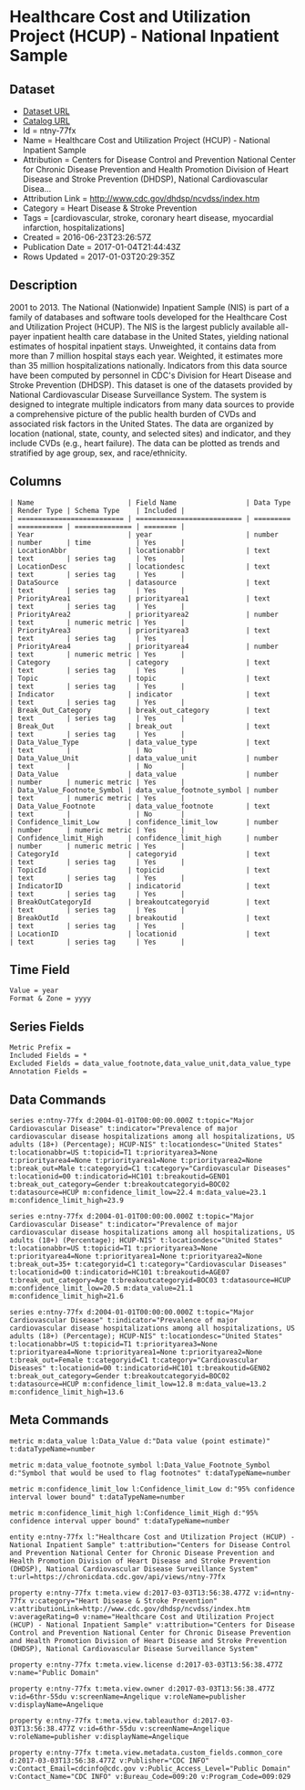 # Healthcare Cost and Utilization Project (HCUP) - National Inpatient Sample

## Dataset

* [Dataset URL](https://chronicdata.cdc.gov/api/views/ntny-77fx/rows.json?accessType=DOWNLOAD)
* [Catalog URL](https://catalog.data.gov/dataset/healthcare-cost-and-utilization-project-hcup-national-inpatient-sample)
* Id = ntny-77fx
* Name = Healthcare Cost and Utilization Project (HCUP) - National Inpatient Sample
* Attribution = Centers for Disease Control and Prevention National Center for Chronic Disease Prevention and Health Promotion Division of Heart Disease and Stroke Prevention (DHDSP), National Cardiovascular Disea...
* Attribution Link = http://www.cdc.gov/dhdsp/ncvdss/index.htm
* Category = Heart Disease & Stroke Prevention
* Tags = [cardiovascular, stroke, coronary heart disease, myocardial infarction, hospitalizations]
* Created = 2016-06-23T23:26:57Z
* Publication Date = 2017-01-04T21:44:43Z
* Rows Updated = 2017-01-03T20:29:35Z

## Description

2001 to 2013.  The National (Nationwide) Inpatient Sample (NIS) is part of a family of databases and software tools developed for the Healthcare Cost and Utilization Project (HCUP). The NIS is the largest publicly available all-payer inpatient health care database in the United States, yielding national estimates of hospital inpatient stays. Unweighted, it contains data from more than 7 million hospital stays each year. Weighted, it estimates more than 35 million hospitalizations nationally. Indicators from this data source have been computed by personnel in CDC's Division for Heart Disease and Stroke Prevention (DHDSP). This dataset is one of the datasets provided by National Cardiovascular Disease Surveillance System. The system is designed to integrate multiple indicators from many data sources to provide a comprehensive picture of the public health burden of CVDs and associated risk factors in the United States. The data are organized by location (national, state, county, and selected sites) and indicator, and they include CVDs (e.g., heart failure). The data can be plotted as trends and stratified by age group, sex, and race/ethnicity.

## Columns

```ls
| Name                       | Field Name                 | Data Type | Render Type | Schema Type    | Included | 
| ========================== | ========================== | ========= | =========== | ============== | ======== | 
| Year                       | year                       | number    | number      | time           | Yes      | 
| LocationAbbr               | locationabbr               | text      | text        | series tag     | Yes      | 
| LocationDesc               | locationdesc               | text      | text        | series tag     | Yes      | 
| DataSource                 | datasource                 | text      | text        | series tag     | Yes      | 
| PriorityArea1              | priorityarea1              | text      | text        | series tag     | Yes      | 
| PriorityArea2              | priorityarea2              | number    | text        | numeric metric | Yes      | 
| PriorityArea3              | priorityarea3              | text      | text        | series tag     | Yes      | 
| PriorityArea4              | priorityarea4              | number    | text        | numeric metric | Yes      | 
| Category                   | category                   | text      | text        | series tag     | Yes      | 
| Topic                      | topic                      | text      | text        | series tag     | Yes      | 
| Indicator                  | indicator                  | text      | text        | series tag     | Yes      | 
| Break_Out_Category         | break_out_category         | text      | text        | series tag     | Yes      | 
| Break_Out                  | break_out                  | text      | text        | series tag     | Yes      | 
| Data_Value_Type            | data_value_type            | text      | text        |                | No       | 
| Data_Value_Unit            | data_value_unit            | number    | text        |                | No       | 
| Data_Value                 | data_value                 | number    | number      | numeric metric | Yes      | 
| Data_Value_Footnote_Symbol | data_value_footnote_symbol | number    | text        | numeric metric | Yes      | 
| Data_Value_Footnote        | data_value_footnote        | text      | text        |                | No       | 
| Confidence_limit_Low       | confidence_limit_low       | number    | number      | numeric metric | Yes      | 
| Confidence_limit_High      | confidence_limit_high      | number    | number      | numeric metric | Yes      | 
| CategoryId                 | categoryid                 | text      | text        | series tag     | Yes      | 
| TopicId                    | topicid                    | text      | text        | series tag     | Yes      | 
| IndicatorID                | indicatorid                | text      | text        | series tag     | Yes      | 
| BreakOutCategoryId         | breakoutcategoryid         | text      | text        | series tag     | Yes      | 
| BreakOutId                 | breakoutid                 | text      | text        | series tag     | Yes      | 
| LocationID                 | locationid                 | text      | text        | series tag     | Yes      | 
```

## Time Field

```ls
Value = year
Format & Zone = yyyy
```

## Series Fields

```ls
Metric Prefix = 
Included Fields = *
Excluded Fields = data_value_footnote,data_value_unit,data_value_type
Annotation Fields = 
```

## Data Commands

```ls
series e:ntny-77fx d:2004-01-01T00:00:00.000Z t:topic="Major Cardiovascular Disease" t:indicator="Prevalence of major cardiovascular disease hospitalizations among all hospitalizations, US adults (18+) (Percentage); HCUP-NIS" t:locationdesc="United States" t:locationabbr=US t:topicid=T1 t:priorityarea3=None t:priorityarea4=None t:priorityarea1=None t:priorityarea2=None t:break_out=Male t:categoryid=C1 t:category="Cardiovascular Diseases" t:locationid=00 t:indicatorid=HC101 t:breakoutid=GEN01 t:break_out_category=Gender t:breakoutcategoryid=BOC02 t:datasource=HCUP m:confidence_limit_low=22.4 m:data_value=23.1 m:confidence_limit_high=23.9

series e:ntny-77fx d:2004-01-01T00:00:00.000Z t:topic="Major Cardiovascular Disease" t:indicator="Prevalence of major cardiovascular disease hospitalizations among all hospitalizations, US adults (18+) (Percentage); HCUP-NIS" t:locationdesc="United States" t:locationabbr=US t:topicid=T1 t:priorityarea3=None t:priorityarea4=None t:priorityarea1=None t:priorityarea2=None t:break_out=35+ t:categoryid=C1 t:category="Cardiovascular Diseases" t:locationid=00 t:indicatorid=HC101 t:breakoutid=AGE07 t:break_out_category=Age t:breakoutcategoryid=BOC03 t:datasource=HCUP m:confidence_limit_low=20.5 m:data_value=21.1 m:confidence_limit_high=21.6

series e:ntny-77fx d:2004-01-01T00:00:00.000Z t:topic="Major Cardiovascular Disease" t:indicator="Prevalence of major cardiovascular disease hospitalizations among all hospitalizations, US adults (18+) (Percentage); HCUP-NIS" t:locationdesc="United States" t:locationabbr=US t:topicid=T1 t:priorityarea3=None t:priorityarea4=None t:priorityarea1=None t:priorityarea2=None t:break_out=Female t:categoryid=C1 t:category="Cardiovascular Diseases" t:locationid=00 t:indicatorid=HC101 t:breakoutid=GEN02 t:break_out_category=Gender t:breakoutcategoryid=BOC02 t:datasource=HCUP m:confidence_limit_low=12.8 m:data_value=13.2 m:confidence_limit_high=13.6
```

## Meta Commands

```ls
metric m:data_value l:Data_Value d:"Data value (point estimate)" t:dataTypeName=number

metric m:data_value_footnote_symbol l:Data_Value_Footnote_Symbol d:"Symbol that would be used to flag footnotes" t:dataTypeName=number

metric m:confidence_limit_low l:Confidence_limit_Low d:"95% confidence interval lower bound" t:dataTypeName=number

metric m:confidence_limit_high l:Confidence_limit_High d:"95% confidence interval upper bound" t:dataTypeName=number

entity e:ntny-77fx l:"Healthcare Cost and Utilization Project (HCUP) - National Inpatient Sample" t:attribution="Centers for Disease Control and Prevention National Center for Chronic Disease Prevention and Health Promotion Division of Heart Disease and Stroke Prevention (DHDSP), National Cardiovascular Disease Surveillance System" t:url=https://chronicdata.cdc.gov/api/views/ntny-77fx

property e:ntny-77fx t:meta.view d:2017-03-03T13:56:38.477Z v:id=ntny-77fx v:category="Heart Disease & Stroke Prevention" v:attributionLink=http://www.cdc.gov/dhdsp/ncvdss/index.htm v:averageRating=0 v:name="Healthcare Cost and Utilization Project (HCUP) - National Inpatient Sample" v:attribution="Centers for Disease Control and Prevention National Center for Chronic Disease Prevention and Health Promotion Division of Heart Disease and Stroke Prevention (DHDSP), National Cardiovascular Disease Surveillance System"

property e:ntny-77fx t:meta.view.license d:2017-03-03T13:56:38.477Z v:name="Public Domain"

property e:ntny-77fx t:meta.view.owner d:2017-03-03T13:56:38.477Z v:id=6thr-55du v:screenName=Angelique v:roleName=publisher v:displayName=Angelique

property e:ntny-77fx t:meta.view.tableauthor d:2017-03-03T13:56:38.477Z v:id=6thr-55du v:screenName=Angelique v:roleName=publisher v:displayName=Angelique

property e:ntny-77fx t:meta.view.metadata.custom_fields.common_core d:2017-03-03T13:56:38.477Z v:Publisher="CDC INFO" v:Contact_Email=cdcinfo@cdc.gov v:Public_Access_Level="Public Domain" v:Contact_Name="CDC INFO" v:Bureau_Code=009:20 v:Program_Code=009:029
```